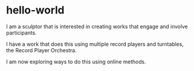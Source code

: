# hello-world

I am a sculptor that is interested in creating works that engage and involve participants. 

I have a work that does this using multiple record players and turntables, the Record Player Orchestra.

I am now exploring ways to do this using online methods.
